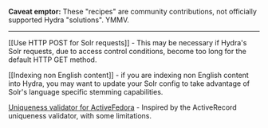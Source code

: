 **Caveat emptor:** These "recipes" are community contributions, not officially supported Hydra "solutions". YMMV.

***

[[Use HTTP POST for Solr requests]] - This may be necessary if Hydra's Solr requests, due to access control conditions, become too long for the default HTTP GET method.

[[Indexing non English content]] - if you are indexing non English content into Hydra, you may want to update your Solr config to take advantage of Solr's language specific stemming capabilities.

[Uniqueness validator for ActiveFedora](https://gist.github.com/dchandekstark/f969ad21bf518c7cd3c5) - Inspired by the ActiveRecord uniqueness validator, with some limitations.